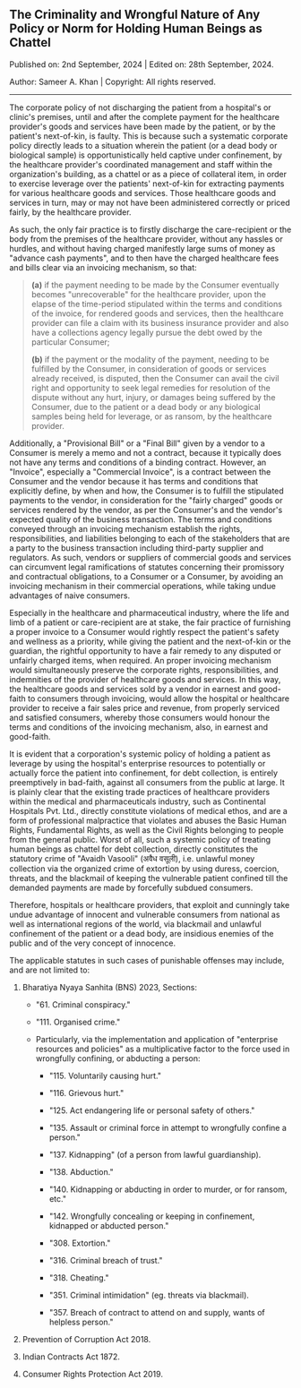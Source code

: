 ## The Criminality and Wrongful Nature of Any Policy or Norm for Holding Human Beings as Chattel 

Published on: 2nd September, 2024 | Edited on: 28th September, 2024.  

Author: Sameer A. Khan | Copyright: All rights reserved. 

---

The corporate policy of not discharging the patient from a hospital's or clinic's premises, until and after the complete payment for the healthcare provider's goods and services have been made by the patient, or by the patient's next-of-kin, is faulty. This is because such a systematic corporate policy directly leads to a situation wherein the patient (or a dead body or biological sample) is opportunistically held captive under confinement, by the healthcare provider's coordinated management and staff within the organization's building, as a chattel or as a piece of collateral item, in order to exercise leverage over the patients' next-of-kin for extracting payments for various healthcare goods and services. Those healthcare goods and services in turn, may or may not have been administered correctly or priced fairly, by the healthcare provider. 

As such, the only fair practice is to firstly discharge the care-recipient or the body from the premises of the healthcare provider, without any hassles or hurdles, and without having charged manifestly large sums of money as "advance cash payments", and to then have the charged healthcare fees and bills clear via an invoicing mechanism, so that:  

>**(a)** if the payment needing to be made by the Consumer eventually becomes "unrecoverable" for the healthcare provider, upon the elapse of the time-period stipulated within the terms and conditions of the invoice, for rendered goods and services, then the healthcare provider can file a claim with its business insurance provider and also have a collections agency legally pursue the debt owed by the particular Consumer; 
>
>**(b)** if the payment or the modality of the payment, needing to be fulfilled by the Consumer, in consideration of goods or services already received, is disputed, then the Consumer can avail the civil right and opportunity to seek legal remedies for resolution of the dispute without any hurt, injury, or damages being suffered by the Consumer, due to the patient or a dead body or any biological samples being held for leverage, or as ransom, by the healthcare provider. 

Additionally, a "Provisional Bill" or a "Final Bill" given by a vendor to a Consumer is merely a memo and not a contract, because it typically does not have any terms and conditions of a binding contract. However, an "Invoice", especially a "Commercial Invoice", is a contract between the Consumer and the vendor because it has terms and conditions that explicitly define, by when and how, the Consumer is to fulfill the stipulated payments to the vendor, in consideration for the "fairly charged" goods or services rendered by the vendor, as per the Consumer's and the vendor's expected quality of the business transaction. The terms and conditions conveyed through an invoicing mechanism establish the rights, responsibilities, and liabilities belonging to each of the stakeholders that are a party to the business transaction including third-party supplier and regulators. As such, vendors or suppliers of commercial goods and services can circumvent legal ramifications of statutes concerning their promissory and contractual obligations, to a Consumer or a Consumer, by avoiding an invoicing mechanism in their commercial operations, while taking undue advantages of naive consumers.  

Especially in the healthcare and pharmaceutical industry, where the life and limb of a patient or care-recipient are at stake, the fair practice of furnishing a proper invoice to a Consumer would rightly respect the patient's safety and wellness as a priority, while giving the patient and the next-of-kin or the guardian, the rightful opportunity to have a fair remedy to any disputed or unfairly charged items, when required. An proper invoicing mechanism would simultaneously preserve the corporate rights, responsibilities, and indemnities of the provider of healthcare goods and services. In this way, the healthcare goods and services sold by a vendor in earnest and good-faith to consumers through invoicing, would allow the hospital or healthcare provider to receive a fair sales price and revenue, from properly serviced and satisfied consumers, whereby those consumers would honour the terms and conditions of the invoicing mechanism, also, in earnest and good-faith.  

It is evident that a corporation's systemic policy of holding a patient as leverage by using the hospital's enterprise resources to potentially or actually force the patient into confinement, for debt collection, is entirely preemptively in bad-faith, against all consumers from the public at large. It is plainly clear that the existing trade practices of healthcare providers within the medical and pharmaceuticals industry, such as Continental Hospitals Pvt. Ltd., directly constitute violations of medical ethos, and are a form of professional malpractice that violates and abuses the Basic Human Rights, Fundamental Rights, as well as the Civil Rights belonging to people from the general public. Worst of all, such a systemic policy of treating human beings as chattel for debt collection, directly constitutes the statutory crime of "Avaidh Vasooli" (अवैध वसूली), i.e. unlawful money collection via the organized crime of extortion by using duress, coercion, threats, and the blackmail of keeping the vulnerable patient confined till the demanded payments are made by forcefully subdued consumers. 

Therefore, hospitals or healthcare providers, that exploit and cunningly take undue advantage of innocent and vulnerable consumers from national as well as international regions of the world, via blackmail and unlawful confinement of the patient or a dead body, are insidious enemies of the public and of the very concept of innocence.  


The applicable statutes in such cases of punishable offenses may include, and are not limited to: 

1. Bharatiya Nyaya Sanhita (BNS) 2023, Sections: 

	- "61. Criminal conspiracy."  

	- "111. Organised crime."  
	
	- Particularly, via the implementation and application of "enterprise resources and policies" as a multiplicative factor to the force used in wrongfully confining, or abducting a person:  

		- "115. Voluntarily causing hurt."  
		
		- "116. Grievous hurt."  

		- "125. Act endangering life or personal safety of others."  

		- "135. Assault or criminal force in attempt to wrongfully confine a person."  
		
		- "137. Kidnapping" (of a person from lawful guardianship).  
		
		- "138. Abduction."  

		- "140. Kidnapping or abducting in order to murder, or for ransom, etc."  
		
		- "142. Wrongfully concealing or keeping in confinement, kidnapped or abducted person."  
		
		- "308. Extortion."  
		
		- "316. Criminal breach of trust."  
		
		- "318. Cheating."  
		
		- "351. Criminal intimidation" (eg. threats via blackmail). 
		
		- "357. Breach of contract to attend on and supply, wants of helpless person."  

2. Prevention of Corruption Act 2018. 

3. Indian Contracts Act 1872. 

4. Consumer Rights Protection Act 2019. 